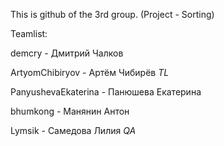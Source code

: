 This is github of the 3rd group. (Project - Sorting)

Teamlist:

demcry - Дмитрий Чалков

ArtyomChibiryov - Артём Чибирёв  *TL* 

PanyushevaEkaterina - Панюшева Екатерина

bhumkong - Манянин Антон

Lymsik - Самедова Лилия  *QA* 

